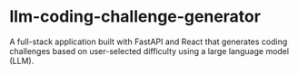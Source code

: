 # llm-coding-challenge-generator
A full-stack application built with FastAPI and React that generates coding challenges based on user-selected difficulty using a large language model (LLM).

